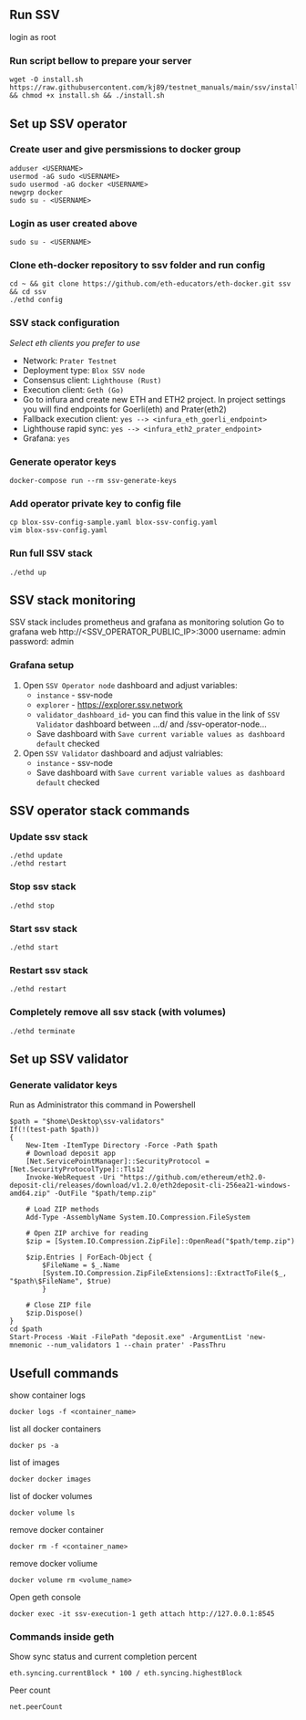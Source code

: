 ## Run SSV

login as root

### Run script bellow to prepare your server
```
wget -O install.sh https://raw.githubusercontent.com/kj89/testnet_manuals/main/ssv/install.sh && chmod +x install.sh && ./install.sh
```

## Set up SSV operator
### Create user and give persmissions to docker group
```
adduser <USERNAME>
usermod -aG sudo <USERNAME>
sudo usermod -aG docker <USERNAME>
newgrp docker
sudo su - <USERNAME>
```

### Login as user created above
```
sudo su - <USERNAME>
```

### Clone eth-docker repository to ssv folder and run config
```
cd ~ && git clone https://github.com/eth-educators/eth-docker.git ssv && cd ssv
./ethd config
```

### SSV stack configuration
*Select eth clients you prefer to use*
* Network: `Prater Testnet`
* Deployment type: `Blox SSV node`
* Consensus client: `Lighthouse (Rust)`
* Execution client: `Geth (Go)`
* Go to infura and create new ETH and ETH2 project. In project settings you will find endpoints for Goerli(eth) and Prater(eth2)
* Fallback execution client: `yes --> <infura_eth_goerli_endpoint>`
* Lighthouse rapid sync: `yes --> <infura_eth2_prater_endpoint>`
* Grafana: `yes`

### Generate operator keys
```
docker-compose run --rm ssv-generate-keys
```

### Add operator private key to config file
```
cp blox-ssv-config-sample.yaml blox-ssv-config.yaml
vim blox-ssv-config.yaml
```

### Run full SSV stack
```
./ethd up
```

## SSV stack monitoring
SSV stack includes prometheus and grafana as monitoring solution
Go to grafana web http://<SSV_OPERATOR_PUBLIC_IP>:3000
username: admin
password: admin

### Grafana setup
1. Open `SSV Operator node` dashboard and adjust variables:
    * `instance` - ssv-node
	* `explorer` - https://explorer.ssv.network
	* `validator_dashboard_id`- you can find this value in the link of `SSV Validator` dashboard between ...d/ and /ssv-operator-node...
	* Save dashboard with `Save current variable values as dashboard default` checked
2. Open `SSV Validator` dashboard and adjust valriables:
	* `instance` - ssv-node
	* Save dashboard with `Save current variable values as dashboard default` checked

## SSV operator stack commands
### Update ssv stack
```
./ethd update
./ethd restart
```

### Stop ssv stack
```
./ethd stop
```

### Start ssv stack
```
./ethd start
```

### Restart ssv stack
```
./ethd restart
```

### Completely remove all ssv stack (with volumes)
```
./ethd terminate
```

## Set up SSV validator
### Generate validator keys
Run as Administrator this command in Powershell
```
$path = "$home\Desktop\ssv-validators"
If(!(test-path $path))
{
	New-Item -ItemType Directory -Force -Path $path
	# Download deposit app
	[Net.ServicePointManager]::SecurityProtocol = [Net.SecurityProtocolType]::Tls12
	Invoke-WebRequest -Uri "https://github.com/ethereum/eth2.0-deposit-cli/releases/download/v1.2.0/eth2deposit-cli-256ea21-windows-amd64.zip" -OutFile "$path/temp.zip"

	# Load ZIP methods
	Add-Type -AssemblyName System.IO.Compression.FileSystem

	# Open ZIP archive for reading
	$zip = [System.IO.Compression.ZipFile]::OpenRead("$path/temp.zip")

	$zip.Entries | ForEach-Object { 
		$FileName = $_.Name
		[System.IO.Compression.ZipFileExtensions]::ExtractToFile($_, "$path\$FileName", $true)
		}

	# Close ZIP file
	$zip.Dispose()
}
cd $path
Start-Process -Wait -FilePath "deposit.exe" -ArgumentList 'new-mnemonic --num_validators 1 --chain prater' -PassThru
```

## Usefull commands
show container logs
```
docker logs -f <container_name>
```

list all docker containers
```
docker ps -a
```

list of images
```
docker docker images
```

list of docker volumes
```
docker volume ls
```

remove docker container
```
docker rm -f <container_name>
```

remove docker voliume
```
docker volume rm <volume_name>
```

Open geth console
```
docker exec -it ssv-execution-1 geth attach http://127.0.0.1:8545
```

### Commands inside geth
Show sync status and current completion percent
```
eth.syncing.currentBlock * 100 / eth.syncing.highestBlock
```

Peer count
```
net.peerCount
```

